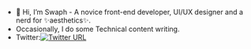 - 👋 Hi, I’m Swaph - A novice front-end developer, UI/UX designer and a nerd for ✨aesthetics✨.
- Occasionally, I do some Technical content writing.
- Twitter:[![Twitter URL](https://img.shields.io/twitter/url/https/twitter.com/theegichuki.svg?style=social&label=Follow%20%40theegichuki)](https://twitter.com/theegichuki) 



<!---
Swaph/Swaph is a ✨ special ✨ repository because its `README.md` (this file) appears on your GitHub profile.
You can click the Preview link to take a look at your changes.
--->
